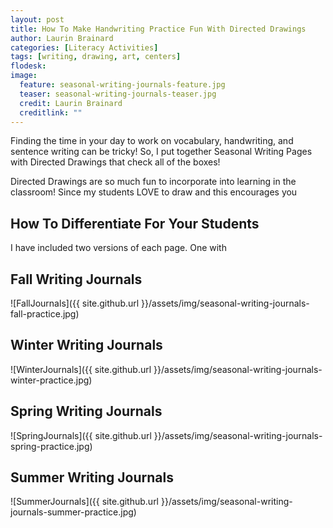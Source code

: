 ```yaml
---
layout: post
title: How To Make Handwriting Practice Fun With Directed Drawings
author: Laurin Brainard
categories: [Literacy Activities]
tags: [writing, drawing, art, centers]
flodesk: 
image:
  feature: seasonal-writing-journals-feature.jpg
  teaser: seasonal-writing-journals-teaser.jpg
  credit: Laurin Brainard
  creditlink: ""
---  
```

Finding the time in your day to work on vocabulary, handwriting, and sentence writing can be tricky! So, I put together Seasonal Writing Pages with Directed Drawings that check all of the boxes!

Directed Drawings are so much fun to incorporate into learning in the classroom! Since my students LOVE to draw and this encourages you 

## How To Differentiate For Your Students
I have included two versions of each page. One with 

## Fall Writing Journals
![FallJournals]({{ site.github.url }}/assets/img/seasonal-writing-journals-fall-practice.jpg)

## Winter Writing Journals
![WinterJournals]({{ site.github.url }}/assets/img/seasonal-writing-journals-winter-practice.jpg)

## Spring Writing Journals
![SpringJournals]({{ site.github.url }}/assets/img/seasonal-writing-journals-spring-practice.jpg)

## Summer Writing Journals
![SummerJournals]({{ site.github.url }}/assets/img/seasonal-writing-journals-summer-practice.jpg)
